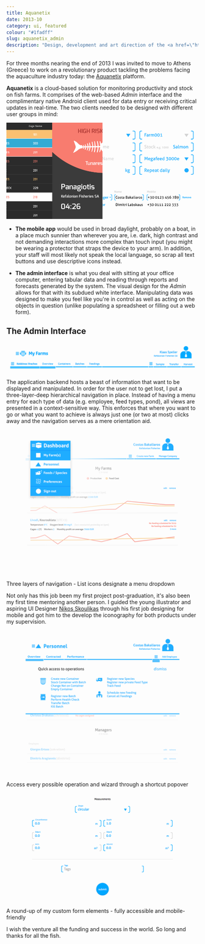 ```yaml
---
title: Aquanetix
date: 2013-10
category: ui, featured
colour: "#1fadff"
slug: aquanetix_admin
description: "Design, development and art direction of the <a href=\"http://wwww.aquanetix.co.uk\" title=\"Aquanetix\">Aquanetix</a> platform - <em>transforming aquaculture (software)</em>."
---
```


For three months nearing the end of 2013 I was invited to move to Athens (Greece) to work on a revolutionary product tackling the problems facing the aquaculture industry today: the [Aquanetix](http://www.aquanetix.co.uk) platform.

__Aquanetix__ is a cloud-based solution for monitoring productivity and stock on fish farms. It comprises of the web-based _Admin_ interface and the complimentary native Android client used for data entry or receiving critical updates in real-time. The two clients needed to be designed with different user groups in mind: 

![Form elements](ui_mashup.png)

- __The mobile app__ would be used in broad daylight, probably on a boat, in a place much sunnier than wherever you are, i.e. dark, high contrast and not demanding interactions more complex than touch input (you might be wearing a protector that straps the device to your arm). In addition, your staff will most likely not speak the local language, so scrap all text buttons and use descriptive icons instead.

- __The admin interface__ is what you deal with sitting at your office computer, entering tabular data and reading through reports and forecasts generated by the system. The visual design for the _Admin_ allows for that with its subdued white interface. Manipulating data was designed to make you feel like you're in control as well as acting on the objects in question (unlike populating a spreadsheet or filling out a web form).

## The Admin Interface

![App Navigation](header.png)

The application backend hosts a beast of information that want to be displayed and manipulated. In order for the user not to get lost, I put a three-layer-deep hierarchical navigation in place. Instead of having a menu entry for each type of data (e.g. employee, feed types, pond), all views are presented in a context-sensitive way. This enforces that where you want to go or what you want to achieve is always just one (or two at most) clicks away and the navigation serves as a mere orientation aid.

![Global Navigation Dropdown](Dashboard_GlobalNav.png)

<p class="caption">Three layers of navigation - List icons designate a menu dropdown</p>

Not only has this job been my first project post-graduation, it's also been my first time mentoring another person. I guided the young illustrator and aspiring UI Designer [Nikos Skoulikas](gr.linkedin.com/pub/nikolaos-skoulikas/73/a69/823) through his first job designing for mobile and got him to the develop the iconography for both products under my supervision.

![Global Operations Modal](Personnel_QuickOperationModal.png)

<p class="caption">Access every possible operation and wizard through a shortcut popover</p>

![Form elements](form_elements.png)

<p class="caption">A round-up of my custom form elements - fully accessible and mobile-friendly</p>

I wish the venture all the funding and success in the world. So long and thanks for all the fish.
